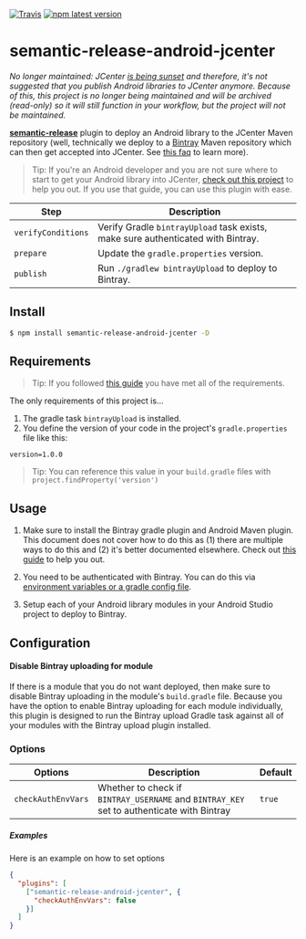 [![Travis](https://travis-ci.com/levibostian/semantic-release-android-jcenter.svg?branch=master)](https://travis-ci.org/levibostian/semantic-release-android-jcenter)
[![npm latest version](https://img.shields.io/npm/v/semantic-release-android-jcenter/latest.svg)](https://www.npmjs.com/package/semantic-release-android-jcenter)

# semantic-release-android-jcenter

*No longer maintained: JCenter [is being sunset](https://jfrog.com/blog/into-the-sunset-bintray-jcenter-gocenter-and-chartcenter/) and therefore, it's not suggested that you publish Android libraries to JCenter anymore. Because of this, this project is no longer being maintained and will be archived (read-only) so it will still function in your workflow, but the project will not be maintained.*

[**semantic-release**](https://github.com/semantic-release/semantic-release) plugin to deploy an Android library to the JCenter Maven repository (well, technically we deploy to a [Bintray](https://bintray.com) Maven repository which can then get accepted into JCenter. See [this faq](https://github.com/levibostian/Android-JCenter#faq) to learn more).

> Tip: If you're an Android developer and you are not sure where to start to get your Android library into JCenter, [check out this project](https://github.com/levibostian/Android-JCenter) to help you out. If you use that guide, you can use this plugin with ease. 

| Step               | Description                                                                      |
|--------------------|----------------------------------------------------------------------------------|
| `verifyConditions` | Verify Gradle `bintrayUpload` task exists, make sure authenticated with Bintray. |
| `prepare`          | Update the `gradle.properties` version.                                          |
| `publish`          | Run `./gradlew bintrayUpload` to deploy to Bintray.                              |

## Install

```bash
$ npm install semantic-release-android-jcenter -D
```

## Requirements 

> Tip: If you followed [this guide](https://github.com/levibostian/Android-JCenter) you have met all of the requirements. 

The only requirements of this project is...
1. The gradle task `bintrayUpload` is installed.  
2. You define the version of your code in the project's `gradle.properties` file like this:
```
version=1.0.0
```
> Tip: You can reference this value in your `build.gradle` files with `project.findProperty('version')`

## Usage

1. Make sure to install the Bintray gradle plugin and Android Maven plugin. This document does not cover how to do this as (1) there are multiple ways to do this and (2) it's better documented elsewhere. Check out [this guide](https://github.com/levibostian/Android-JCenter) to help you out. 

2. You need to be authenticated with Bintray. You can do this via [environment variables or a gradle config file](https://github.com/bintray/gradle-bintray-plugin#step-3-add-the-bintray-configuration-closure-to-your-buildgradle-file). 

3. Setup each of your Android library modules in your Android Studio project to deploy to Bintray. 

## Configuration

#### Disable Bintray uploading for module 

If there is a module that you do not want deployed, then make sure to disable Bintray uploading in the module's `build.gradle` file. Because you have the option to enable Bintray uploading for each module individually, this plugin is designed to run the Bintray upload Gradle task against all of your modules with the Bintray upload plugin installed. 

### Options

| Options            | Description                                                                               | Default  |
|--------------------|-------------------------------------------------------------------------------------------|----------|
| `checkAuthEnvVars` | Whether to check if `BINTRAY_USERNAME` and `BINTRAY_KEY` set to authenticate with Bintray | `true`   |

##### Examples

Here is an example on how to set options 

```json
{
  "plugins": [
    ["semantic-release-android-jcenter", {
      "checkAuthEnvVars": false
    }]
  ]
}
```
